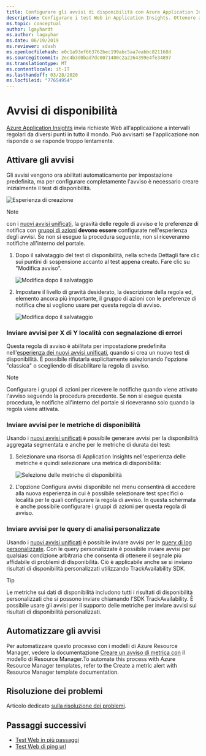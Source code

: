 ```yaml
---
title: Configurare gli avvisi di disponibilità con Azure Application Insights . Documenti Microsoft
description: Configurare i test Web in Application Insights. Ottenere avvisi se un sito Web diventa non disponibile o risponde lentamente.
ms.topic: conceptual
author: lgayhardt
ms.author: lagayhar
ms.date: 06/19/2019
ms.reviewer: sdash
ms.openlocfilehash: e0c1a93ef663762bec199abc5aa7eabbc821168d
ms.sourcegitcommit: 2ec4b3d0bad7dc0071400c2a2264399e4fe34897
ms.translationtype: MT
ms.contentlocale: it-IT
ms.lasthandoff: 03/28/2020
ms.locfileid: "77654954"
---
```

# <a name="availability-alerts"></a>Avvisi di disponibilità

[Azure Application Insights](../../azure-monitor/app/app-insights-overview.md) invia richieste Web all'applicazione a intervalli regolari da diversi punti in tutto il mondo. Può avvisarti se l'applicazione non risponde o se risponde troppo lentamente.

## <a name="enable-alerts"></a>Attivare gli avvisi

Gli avvisi vengono ora abilitati automaticamente per impostazione predefinita, ma per configurare completamente l'avviso è necessario creare inizialmente il test di disponibilità.

![Esperienza di creazione](./media/availability-alerts/create-test.png)

> [!NOTE]
>  con i [nuovi avvisi unificati](https://docs.microsoft.com/azure/monitoring-and-diagnostics/monitoring-overview-unified-alerts), la gravità delle regole di avviso e le preferenze di notifica con [gruppi di azioni](https://docs.microsoft.com/azure/monitoring-and-diagnostics/monitoring-action-groups) **devono essere** configurate nell'esperienza degli avvisi. Se non si esegue la procedura seguente, non si riceveranno notifiche all'interno del portale.

1. Dopo il salvataggio del test di disponibilità, nella scheda Dettagli fare clic sui puntini di sospensione accanto al test appena creato. Fare clic su "Modifica avviso".

   ![Modifica dopo il salvataggio](./media/availability-alerts/edit-alert.png)

2. Impostare il livello di gravità desiderato, la descrizione della regola ed, elemento ancora più importante, il gruppo di azioni con le preferenze di notifica che si vogliono usare per questa regola di avviso.

   ![Modifica dopo il salvataggio](./media/availability-alerts/set-action-group.png)

### <a name="alert-on-x-out-of-y-locations-reporting-failures"></a>Inviare avvisi per X di Y località con segnalazione di errori

Questa regola di avviso è abilitata per impostazione predefinita nell'[esperienza dei nuovi avvisi unificati](https://docs.microsoft.com/azure/monitoring-and-diagnostics/monitoring-overview-unified-alerts), quando si crea un nuovo test di disponibilità. È possibile rifiutarla esplicitamente selezionando l'opzione "classica" o scegliendo di disabilitare la regola di avviso.

> [!NOTE]
> Configurare i gruppi di azioni per ricevere le notifiche quando viene attivato l'avviso seguendo la procedura precedente. Se non si esegue questa procedura, le notifiche all'interno del portale si riceveranno solo quando la regola viene attivata.
>

### <a name="alert-on-availability-metrics"></a>Inviare avvisi per le metriche di disponibilità

Usando i [nuovi avvisi unificati](https://docs.microsoft.com/azure/monitoring-and-diagnostics/monitoring-overview-unified-alerts) è possibile generare avvisi per la disponibilità aggregata segmentata e anche per le metriche di durata dei test:

1. Selezionare una risorsa di Application Insights nell'esperienza delle metriche e quindi selezionare una metrica di disponibilità:

    ![Selezione delle metriche di disponibilità](./media/availability-alerts/select-metric.png)

2. L'opzione Configura avvisi disponibile nel menu consentirà di accedere alla nuova esperienza in cui è possibile selezionare test specifici o località per le quali configurare la regola di avviso. In questa schermata è anche possibile configurare i gruppi di azioni per questa regola di avviso.

### <a name="alert-on-custom-analytics-queries"></a>Inviare avvisi per le query di analisi personalizzate

Usando i [nuovi avvisi unificati](https://docs.microsoft.com/azure/monitoring-and-diagnostics/monitoring-overview-unified-alerts) è possibile inviare avvisi per le [query di log personalizzate](https://docs.microsoft.com/azure/monitoring-and-diagnostics/monitor-alerts-unified-log). Con le query personalizzate è possibile inviare avvisi per qualsiasi condizione arbitraria che consenta di ottenere il segnale più affidabile di problemi di disponibilità. Ciò è applicabile anche se si inviano risultati di disponibilità personalizzati utilizzando TrackAvailability SDK.

> [!Tip]
> Le metriche sui dati di disponibilità includono tutti i risultati di disponibilità personalizzati che si possono inviare chiamando l'SDK TrackAvailability. È possibile usare gli avvisi per il supporto delle metriche per inviare avvisi sui risultati di disponibilità personalizzati.
>

## <a name="automate-alerts"></a>Automatizzare gli avvisi

Per automatizzare questo processo con i modelli di Azure Resource Manager, vedere la documentazione [Creare un avviso di metrica con](../../azure-monitor/platform/alerts-metric-create-templates.md#template-for-an-availability-test-along-with-a-metric-alert) il modello di Resource Manager.To automate this process with Azure Resource Manager templates, refer to the Create a metric alert with Resource Manager template documentation.

## <a name="troubleshooting"></a>Risoluzione dei problemi

Articolo dedicato [sulla risoluzione dei problemi](troubleshoot-availability.md).

## <a name="next-steps"></a>Passaggi successivi

* [Test Web in più passaggi](availability-multistep.md)
* [Test Web di ping url](monitor-web-app-availability.md)
